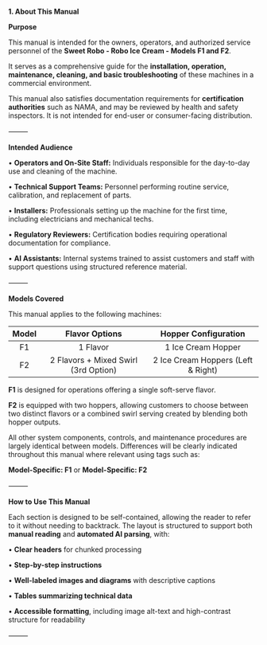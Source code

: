 **1\. About This Manual**

**Purpose**

This manual is intended for the owners, operators, and authorized service personnel of the **Sweet Robo - Robo Ice Cream - Models F1 and F2**. 

It serves as a comprehensive guide for the **installation, operation, maintenance, cleaning, and basic troubleshooting** of these machines in a commercial environment.

This manual also satisfies documentation requirements for **certification authorities** such as NAMA, and may be reviewed by health and safety inspectors. It is not intended for end-user or consumer-facing distribution.

⸻

**Intended Audience**

•	**Operators and On-Site Staff:** Individuals responsible for the day-to-day use and cleaning of the machine.

•	**Technical Support Teams:** Personnel performing routine service, calibration, and replacement of parts.

•	**Installers:** Professionals setting up the machine for the first time, including electricians and mechanical techs.

•	**Regulatory Reviewers:** Certification bodies requiring operational documentation for compliance.

•	**AI Assistants:** Internal systems trained to assist customers and staff with support questions using structured reference material.

⸻

**Models Covered**

This manual applies to the following machines:

| Model | Flavor Options | Hopper Configuration |
| :-----: | :-----: | :-----: |
| F1  | 1 Flavor  | 1 Ice Cream Hopper |
| F2  | 2 Flavors + Mixed Swirl (3rd Option)  | 2 Ice Cream Hoppers (Left & Right) |

**F1** is designed for operations offering a single soft-serve flavor.

**F2** is equipped with two hoppers, allowing customers to choose between two distinct flavors or a combined swirl serving created by blending both hopper outputs.

All other system components, controls, and maintenance procedures are largely identical between models. Differences will be clearly indicated throughout this manual where relevant using tags such as:

**Model-Specific: F1** or **Model-Specific: F2**

⸻

**How to Use This Manual**

Each section is designed to be self-contained, allowing the reader to refer to it without needing to backtrack. The layout is structured to support both **manual reading** and **automated AI parsing**, with:

•	**Clear headers** for chunked processing

•	**Step-by-step instructions**

•	**Well-labeled images and diagrams** with descriptive captions

•	**Tables summarizing technical data**

•	**Accessible formatting**, including image alt-text and high-contrast structure for readability

⸻
